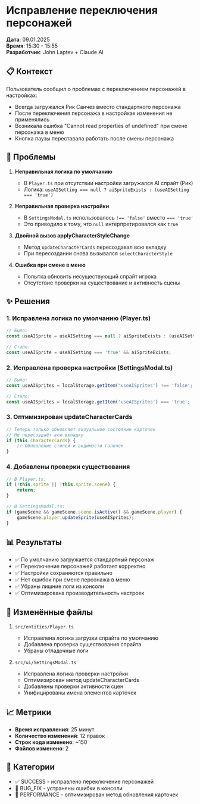 # Исправление переключения персонажей

**Дата**: 09.01.2025  
**Время**: 15:30 - 15:55  
**Разработчик**: John Laptev + Claude AI  

## 📋 Контекст

Пользователь сообщил о проблемах с переключением персонажей в настройках:
- Всегда загружался Рик Санчез вместо стандартного персонажа
- После переключения персонажа в настройках изменения не применялись
- Возникала ошибка "Cannot read properties of undefined" при смене персонажа в меню
- Кнопка паузы переставала работать после смены персонажа

## 🐛 Проблемы

1. **Неправильная логика по умолчанию**
   - В `Player.ts` при отсутствии настройки загружался AI спрайт (Рик)
   - Логика: `useAISetting === null ? aiSpriteExists : (useAISetting === 'true')`

2. **Неправильная проверка настройки**
   - В `SettingsModal.ts` использовалось `!== 'false'` вместо `=== 'true'`
   - Это приводило к тому, что `null` интерпретировался как `true`

3. **Двойной вызов applyCharacterStyleChange**
   - Метод `updateCharacterCards` пересоздавал всю вкладку
   - При пересоздании снова вызывался `selectCharacterStyle`

4. **Ошибка при смене в меню**
   - Попытка обновить несуществующий спрайт игрока
   - Отсутствие проверки на существование и активность сцены

## ✨ Решения

### 1. Исправлена логика по умолчанию (Player.ts)
```typescript
// Было:
const useAISprite = useAISetting === null ? aiSpriteExists : (useAISetting === 'true');

// Стало:
const useAISprite = useAISetting === 'true' && aiSpriteExists;
```

### 2. Исправлена проверка настройки (SettingsModal.ts)
```typescript
// Было:
const useAISprites = localStorage.getItem('useAISprites') !== 'false';

// Стало:
const useAISprites = localStorage.getItem('useAISprites') === 'true';
```

### 3. Оптимизирован updateCharacterCards
```typescript
// Теперь только обновляет визуальное состояние карточек
// Не пересоздаёт всю вкладку
if (this.characterCards) {
    // Обновление стилей и видимости галочек
}
```

### 4. Добавлены проверки существования
```typescript
// В Player.ts:
if (!this.sprite || !this.sprite.scene) {
    return;
}

// В SettingsModal.ts:
if (gameScene && gameScene.scene.isActive() && gameScene.player) {
    gameScene.player.updateSprite(useAISprites);
}
```

## 📊 Результаты

- ✅ По умолчанию загружается стандартный персонаж
- ✅ Переключение персонажей работает корректно
- ✅ Настройки сохраняются правильно
- ✅ Нет ошибок при смене персонажа в меню
- ✅ Убраны лишние логи из консоли
- ✅ Оптимизирована производительность настроек

## 📁 Изменённые файлы

1. `src/entities/Player.ts`
   - Исправлена логика загрузки спрайта по умолчанию
   - Добавлена проверка существования спрайта
   - Убраны отладочные логи

2. `src/ui/SettingsModal.ts`
   - Исправлена логика проверки настройки
   - Оптимизирован метод updateCharacterCards
   - Добавлены проверки активности сцен
   - Унифицированы имена элементов карточек

## 📈 Метрики

- **Время исправления**: 25 минут
- **Количество изменений**: 12 правок
- **Строк кода изменено**: ~150
- **Файлов изменено**: 2

## 🎯 Категории

- ✅ SUCCESS - исправлено переключение персонажей
- 🐛 BUG_FIX - устранены ошибки в консоли
- 🚀 PERFORMANCE - оптимизирован метод обновления карточек